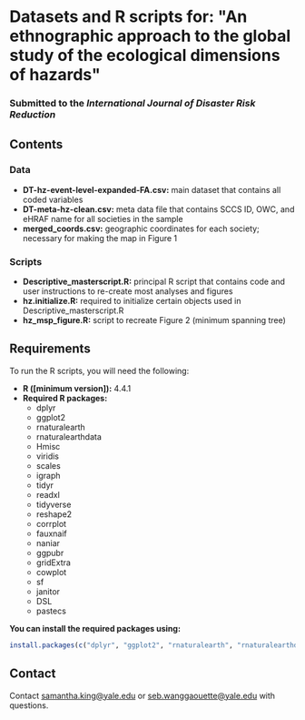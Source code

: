 # **Datasets and R scripts for: "An ethnographic approach to the global study of the ecological dimensions of hazards"**
### **Submitted to the *International Journal of Disaster Risk Reduction***


## **Contents**
  ### **Data**
  - **DT-hz-event-level-expanded-FA.csv:** main dataset that contains all coded variables
  - **DT-meta-hz-clean.csv:** meta data file that contains SCCS ID, OWC, and eHRAF name for all societies in the sample
  - **merged_coords.csv:** geographic coordinates for each society; necessary for making the map in Figure 1
  ### **Scripts**
  - **Descriptive_masterscript.R:** principal R script that contains code and user instructions to re-create most analyses and figures
  - **hz.initialize.R:** required to initialize certain objects used in Descriptive_masterscript.R
  - **hz_msp_figure.R:** script to recreate Figure 2 (minimum spanning tree)

## **Requirements**
To run the R scripts, you will need the following:
- **R ([minimum version]):** 4.4.1
- **Required R packages:**
    - dplyr
    - ggplot2
    - rnaturalearth
    - rnaturalearthdata
    - Hmisc
    - viridis
    - scales
    - igraph
    - tidyr
    - readxl
    - tidyverse
    - reshape2
    - corrplot
    - fauxnaif
    - naniar
    - ggpubr
    - gridExtra
    - cowplot
    - sf
    - janitor
    - DSL
    - pastecs
  
**You can install the required packages using:**
```r
install.packages(c("dplyr", "ggplot2", "rnaturalearth", "rnaturalearthdata", "Hmisc", "viridis", "scales", "igraph", "tidyr", "readxl", "tidyverse", "reshape2", "corrplot", "fauxnaif", "naniar", "ggpubr", "gridExtra", "cowplot", "sf", "janitor", "DSL", "pastecs"))
```

## **Contact**
Contact samantha.king@yale.edu or seb.wanggaouette@yale.edu with questions. 
